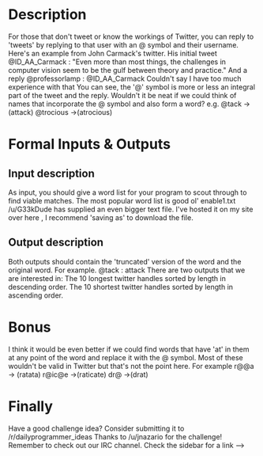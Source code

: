 # Description
For those that don't tweet or know the workings of Twitter, you can reply to 'tweets' by replying to that user with an @ symbol and their username.
Here's an example from John Carmack's twitter.
His initial tweet
@ID_AA_Carmack : "Even more than most things, the challenges in computer vision seem to be the gulf between theory and practice."
And a reply
@professorlamp : @ID_AA_Carmack Couldn't say I have too much experience with that
You can see, the '@' symbol is more or less an integral part of the tweet and the reply. Wouldn't it be neat if we could think of names that incorporate the @ symbol and also form a word?
e.g.
@tack -> (attack)
@trocious ->(atrocious)

# Formal Inputs & Outputs
## Input description
As input, you should give a word list for your program to scout through to find viable matches. The most popular word list is good ol' enable1.txt
/u/G33kDude has supplied an even bigger text file. I've hosted it on my site over here , I recommend 'saving as' to download the file.

## Output description
Both outputs should contain the 'truncated' version of the word and the original word. For example.
@tack : attack
There are two outputs that we are interested in:
The 10 longest twitter handles sorted by length in descending order.
The 10 shortest twitter handles sorted by length in ascending order.

# Bonus
I think it would be even better if we could find words that have 'at' in them at any point of the word and replace it with the @ symbol. Most of these wouldn't be valid in Twitter but that's not the point here.
For example
r@@a -> (ratata)
r@ic@e ->(raticate)
dr@ ->(drat)

# Finally
Have a good challenge idea?
Consider submitting it to /r/dailyprogrammer_ideas
Thanks to /u/jnazario for the challenge!
Remember to check out our IRC channel. Check the sidebar for a link -->